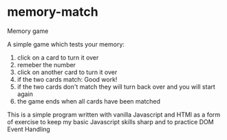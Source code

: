# memory-match
Memory game

A simple game which tests your memory:

1. click on a card to turn it over
2. remeber the number
3. click on another card to turn it over
4. if the two cards match: Good work!
5. if the two cards don't match they will turn back over and you will start again
6. the game ends when all cards have been matched

This is a simple program written with vanilla Javascript and HTMl as a form of exercise to keep my basic Javascript skills sharp and to practice DOM Event Handling
